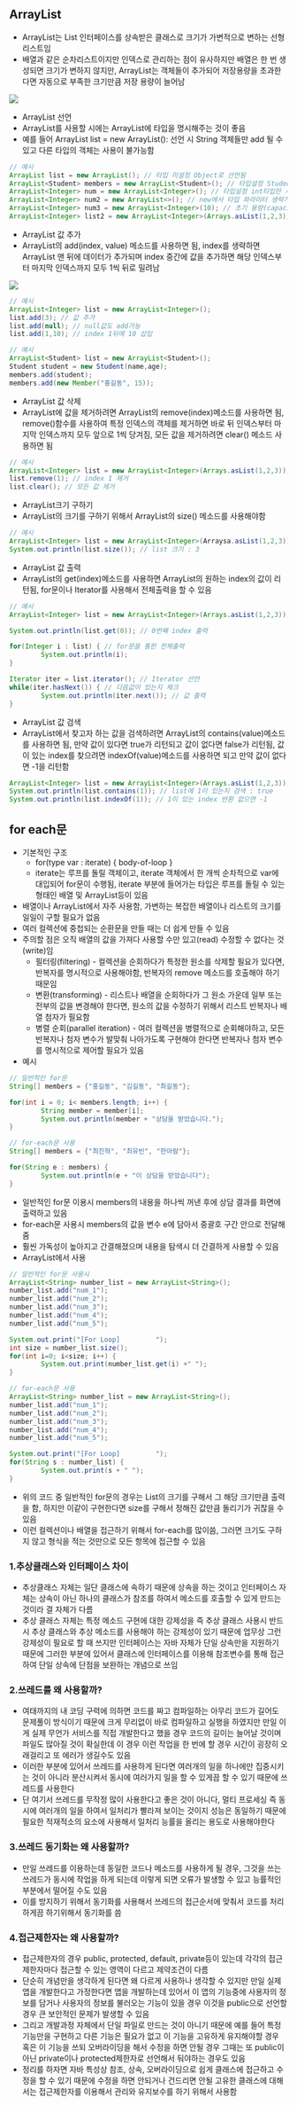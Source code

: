 ## ArrayList
- ArrayList는 List 인터페이스를 상속받은 클래스로 크기가 가변적으로 변하는 선형리스트임
- 배열과 같은 순차리스트이지만 인덱스로 관리하는 점이 유사하지만 배열은 한 번 생성되면 크기가 변하지 않지만, ArrayList는 객체들이 추가되어 저장용량을 초과한다면 자동으로 부족한 크기만큼 저장 용량이 늘어남
<img src="https://user-images.githubusercontent.com/32586985/87738653-d403a380-c818-11ea-8c34-bf1add037a56.PNG">

- ArrayList 선언
- ArrayList를 사용할 시에는 ArrayList에 타입을 명시해주는 것이 좋음
- 예를 들어 ArrayList<String> list = new ArrayList<String>(): 선언 시 String 객체들만 add 될 수 있고 다른 타입의 객체는 사용이 불가능함
```Java
// 예시
ArrayList list = new ArrayList(); // 타입 미설정 Object로 선언됨
ArrayList<Student> members = new ArrayList<Student>(); // 타입설정 Student객체만 사용가능
ArrayList<Integer> num = new ArrayList<Integer>(); // 타입설정 int타입만 사용가능
ArrayList<Integer> num2 = new ArrayList<>(); // new에서 타입 파라미터 생략가능
ArrayList<Integer> num3 = new ArrayList<Integer>(10); // 초기 용량(capacity)지정
ArrayList<Integer> list2 = new ArrayList<Integer>(Arrays.asList(1,2,3)); // 생성시 값추가
```
- ArrayList 값 추가
- ArrayList의 add(index, value) 메소드를 사용하면 됨, index를 생략하면 ArrayList 맨 뒤에 데이터가 추가되며 index 중간에 값을 추가하면 해당 인덱스부터 마지막 인덱스까지 모두 1씩 뒤로 밀려남
<img src="https://user-images.githubusercontent.com/32586985/87738796-2775f180-c819-11ea-8503-e1f26bb4b996.PNG">

```Java
// 예시
ArrayList<Integer> list = new ArrayList<Integer>();
list.add(3); // 값 추가
list.add(null); // null값도 add가능
list.add(1,10); // index 1뒤에 10 삽입
```
```Java
// 예시
ArrayList<Student> list = new ArrayList<Student>();
Student student = new Student(name,age);
members.add(student);
members.add(new Member("홍길동", 15));
```
- ArrayList 값 삭제
- ArrayList에 값을 제거하려면 ArrayList의 remove(index)메소드를 사용하면 됨, remove()함수를 사용하여 특정 인덱스의 객체를 제거하면 바로 뒤 인덱스부터 마지막 인덱스까지 모두 앞으로 1씩 당겨짐, 모든 값을 제거하려면 clear() 메소드 사용하면 됨
```Java
// 예시
ArrayList<Integer> list = new ArrayList<Integer>(Arrays.asList(1,2,3));
list.remove(1); // index 1 제거
list.clear(); // 모든 값 제거
```
- ArrayList크기 구하기
- ArrayList의 크기를 구하기 위해서 ArrayList의 size() 메소드를 사용해야함
```Java
// 예시
ArrayList<Integer> list = new ArrayList<Integer>(Arraysa.asList(1,2,3));
System.out.println(list.size()); // list 크기 : 3
```
- ArrayList 값 출력
- ArrayList의 get(index)메소드를 사용하면 ArrayList의 원하는 index의 값이 리턴됨, for문이나 Iterator를 사용해서 전체출력을 할 수 있음
```Java
// 예시
ArrayList<Integer> list = new ArrayList<Integer>(Arrays.asList(1,2,3));

System.out.println(list.get(0)); // 0번째 index 출력

for(Integer i : list) { // for문을 통한 전체출력
		System.out.println(i);
}

Iterator iter = list.iterator(); // Iterator 선언
while(iter.hasNext()) { // 다음값이 있는지 체크
		System.out.println(iter.next()); // 값 출력
}
```
- ArrayList 값 검색
- ArrayList에서 찾고자 하는 값을 검색하려면 ArrayList의 contains(value)메소드를 사용하면 됨, 만약 값이 있다면 true가 리턴되고 값이 없다면 false가 리턴됨, 값이 있는 index를 찾으려면 indexOf(value)메소드를 사용하면 되고 만약 값이 없다면 -1을 리턴함
```Java
ArrayList<Integer> list = new ArrayList<Integer>(Arrays.asList(1,2,3));
System.out.println(list.contains(1)); // list에 1이 있는지 검색 : true
System.out.println(list.indexOf(1)); // 1이 있는 index 반환 없으면 -1
```

## for each문
- 기본적인 구조
	- for(type var : iterate) {
		body-of-loop
	}
	- iterate는 루프를 돌릴 객체이고, iterate 객체에서 한 개씩 순차적으로 var에 대입되어 for문이 수행됨, iterate 부분에 들어가는 타입은 루프를 돌릴 수 있는 형태인 배열 및 ArrayList등이 있음
- 배열이나 ArrayList에서 자주 사용함, 가변하는 복잡한 배열이나 리스트의 크기를 일일이 구할 필요가 없음
- 여러 컬렉션에 중첩되는 순환문을 만들 때는 더 쉽게 만들 수 있음
- 주의할 점은 오직 배열의 값을 가져다 사용할 수만 있고(read) 수정할 수 없다는 것(write)임
	- 필터링(filtering) - 컬렉션을 순회하다가 특정한 원소를 삭제할 필요가 있다면, 반복자를 명시적으로 사용해야함, 반복자의 remove 메소드를 호출해야 하기 때문임
	- 변환(transforming) - 리스트나 배열을 순회하다가 그 원소 가운데 일부 또는 전부의 값을 변경해야 한다면, 원소의 값을 수정하기 위해서 리스트 반복자나 배열 첨자가 필요함
	- 병렬 순회(parallel iteration) - 여러 컬렉션을 병렬적으로 순회해야하고, 모든 반복자나 첨자 변수가 발맞춰 나아가도록 구현해야 한다면 반복자나 첨자 변수를 명시적으로 제어할 필요가 있음
- 예시
```Java
// 일반적인 for문
String[] members = {"홍길동", "김길동", "최길동"};

for(int i = 0; i< members.length; i++) {
		String member = member[i];
		System.out.println(member + "상담을 받았습니다.");
}
```
```Java
// for-each문 사용
String[] members = {"최진혁", "최유빈", "한아람"};

for(String e : members) {
		System.out.println(e + "이 상담을 받았습니다");
}
```
- 일반적인 for문 이용시 members의 내용을 하나씩 꺼낸 후에 상담 결과를 화면에 출력하고 있음
- for-each문 사용시 members의 값을 변수 e에 담아서 중괄호 구간 안으로 전달해줌
- 훨씬 가독성이 높아지고 간결해졌으며 내용을 탐색시 더 간결하게 사용할 수 있음
- ArrayList에서 사용
```Java
// 일반적인 for문 사용시
ArrayList<String> number_list = new ArrayList<String>();
number_list.add("num_1");
number_list.add("num_2");
number_list.add("num_3");
number_list.add("num_4");
number_list.add("num_5");

System.out.print("[For Loop]         ");
int size = number_list.size();
for(int i=0; i<size; i++) {
		System.out.print(number_list.get(i) +" ");
}
```
```Java
// for-each문 사용
ArrayList<String> number_list = new ArrayList<String>();
number_list.add("num_1");
number_list.add("num_2");
number_list.add("num_3");
number_list.add("num_4");
number_list.add("num_5");

System.out.print("[For Loop]         ");
for(String s : number_list) {
		System.out.print(s + " ");
}
```
- 위의 코드 중 일반적인 for문의 경우는 List의 크기를 구해서 그 해당 크기만큼 출력을 함, 하지만 이같이 구현한다면 size를 구해서 정해진 값만큼 돌리기가 귀찮을 수 있음
- 이런 컬렉션이나 배열을 접근하기 위해서 for-each를 많이씀, 그러면 크기도 구하지 않고 형식을 적는 것만으로 모든 항목에 접근할 수 있음 

### 1.추상클래스와 인터페이스 차이
- 추상클래스 자체는 일단 클래스에 속하기 때문에 상속을 하는 것이고 인터페이스 자체는 상속이 아닌 하나의 클래스가 참조를 하여서 메소드를 호출할 수 있게 만드는 것이라 결 자체가 다름
- 추상 클래스 자체는 특정 메소드 구현에 대한 강제성을 즉 추상 클래스 사용시 반드시 추상 클래스와 추상 메소드를 사용해야 하는 강제성이 있기 때문에 업무상 그런 강제성이 필요로 할 때 쓰지만 인터페이스는 자바 자체가 단일 상속만을 지원하기 때문에 그러한 부분에 있어서 클래스에 인터페이스를 이용해 참조변수를 통해 접근하여 단일 상속에 단점을 보완하는 개념으로 쓰임

### 2.쓰레드를 왜 사용할까?
- 여태까지의 내 코딩 구력에 의하면 코드를 짜고 컴파일하는 아무리 코드가 길어도 문제풀이 방식이기 때문에 크게 무리없이 바로 컴파일하고 실행을 하였지만 만일 이게 실제 무언가 서비스를 직접 개발한다고 했을 경우 코드의 길이는 늘어날 것이며 파일도 많아질 것이 확실한데 이 경우 이런 작업을 한 번에 할 경우 시간이 굉장히 오래걸리고 또 에러가 생길수도 있음
- 이러한 부분에 있어서 쓰레드를 사용하게 된다면 여러개의 일을 하나에만 집중시키는 것이 아니라 분산시켜서 동시에 여러가지 일을 할 수 있게끔 할 수 있기 때문에 쓰레드를 사용한다
- 단 여기서 쓰레드를 무작정 많이 사용한다고 좋은 것이 아니다, 멀티 프로세싱 즉 동시에 여러개의 일을 하여서 일처리가 빨라져 보이는 것이지 성능은 동일하기 때문에 필요한 적재적소의 요소에 사용해서 일처리 능률을 올리는 용도로 사용해야한다

### 3.쓰레드 동기화는 왜 사용할까?
- 만일 쓰레드를 이용하는데 동일한 코드나 메소드를 사용하게 될 경우, 그것을 쓰는 쓰레드가 동시에 작업을 하게 되는데 이렇게 되면 오류가 발생할 수 있고 능률적인 부분에서 떨어질 수도 있음
- 이를 방지하기 위해서 동기화를 사용해서 쓰레드의 접근순서에 맞춰서 코드를 처리하게끔 하기위해서 동기화를 씀

### 4.접근제한자는 왜 사용할까?
- 접근제한자의 경우 public, protected, default, private등이 있는데 각각의 접근제한자마다 접근할 수 있는 영역이 다르고 제약조건이 다름
- 단순히 개념만을 생각하게 된다면 왜 다르게 사용하나 생각할 수 있지만 만일 실제 앱을 개발한다고 가정한다면 앱을 개발하는데 있어서 이 앱의 기능중에 사용자의 정보를 담거나 사용자의 정보를 불러오는 기능이 있을 경우 이것을 public으로 선언할 경우 큰 보안적인 문제가 발생할 수 있음
- 그리고 개발과정 자체에서 단일 파일로 만드는 것이 아니기 때문에 예를 들어 특정 기능만을 구현하고 다른 기능은 필요가 없고 이 기능을 고유하게 유지해야할 경우 혹은 이 기능을 쓰되 오버라이딩을 해서 수정을 하면 안될 경우 그때는 또 public이 아닌 private이나 protected제한자로 선언해서 둬야하는 경우도 있음
- 정리를 하자면 자바 특성상 참조, 상속, 오버라이딩으로 쉽게 클래스에 접근하고 수정을 할 수 있기 때문에 수정을 하면 안되거나 건드리면 안될 고유한 클래스에 대해서는 접근제한자를 이용해서 관리와 유지보수를 하기 위해서 사용함 